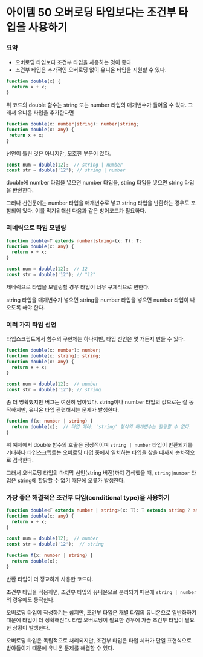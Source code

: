 # 아이템 50 오버로딩 타입보다는 조건부 타입을 사용하기

### 요약
- 오버로딩 타입보다 조건부 타입을 사용하는 것이 좋다.
- 조건부 타입은 추가적인 오버로딩 없이 유니온 타입을 지원할 수 있다.

```ts
function double(x) {  
  return x + x;  
}
```
위 코드의 double 함수는 string 또는 number 타입의 매개변수가 들어올 수 있다.
그래서 유니온 타입을 추가한다면
```ts
function double(x: number|string): number|string;
function double(x: any) {
 return x + x;
}
```
선언이 틀린 것은 아니지만, 모호한 부분이 있다.
```ts
const num = double(12);  // string | number
const str = double('12'); // string | number
```
double에 number 타입을 넣으면 number 타입을, string 타입을 넣으면 string 타입을 반환한다.

그러나 선언문에는 number 타입을 매개변수로 넣고 string 타입을 반환하는 경우도 포함되어 있다.
이를 막기위해선 다음과 같은 방어코드가 필요하다.

### 제네릭으로 타입 모델링
```ts
function double<T extends number|string>(x: T): T;  
function double(x: any) {  
  return x + x;  
}  
  
const num = double(12);  // 12
const str = double('12'); // "12"
```

제네릭으로 타입을 모델링할 경우 타입이 너무 구체적으로 변한다.

string 타입을 매개변수가 넣으면 string을 number 타입을 넣으면 number 타입이 나오도록 해야 한다.

### 여러 가지 타입 선언
타입스크립트에서 함수의 구현체는 하나지만, 타입 선언은 몇 개든지 만들 수 있다.
```ts
function double(x: number): number;  
function double(x: string): string;  
function double(x: any) {  
  return x + x;  
}  
  
const num = double(12);  // number
const str = double('12'); // string
```
좀 더 명확했지만 버그는 여전히 남아있다. string이나 number 타입의 값으로는 잘 동작하지만, 유니온 타입 관련해서는 문제가 발생한다.

```ts 
function f(x: number | string) {  
  return double(x);  // 타입 에러: 'string' 형식의 매개변수는 할당할 수 없다.
}
```
위 예제에서 double 함수의 호출은 정상적이며 `string | number` 타입이 반환되기를 기대하나 타입스크립트는 오버로딩 타입 중에서 일치하는 타입을 찾을 때까지 순차적으로 검색한다.

그래서 오버로딩 타입의 마지막 선언(string 버전)까지 검색했을 때, `string|number` 타입은 string에 할당할 수 없기 때문에 오류가 발생한다.

### 가장 좋은 해결책은 조건부 타입(conditional type)을 사용하기
```ts
function double<T extends number | string>(x: T): T extends string ? string : number;  
function double(x: any) {  
  return x + x;  
}  
  
const num = double(12);  // number
const str = double('12');  // string
  
function f(x: number | string) {  
  return double(x);  
}
```
반환 타입이 더 정교하게 사용한 코드다.

조건부 타입을 적용하면, 조건부 타입의 유니온으로 분리되기 때문에 `string | number`의 경우에도 동작한다.

오버로딩 타입이 작성하기는 쉽지만, 조건부 타입은 개별 타입의 유니온으로 일반화하기 때문에 타입이 더 정확해진다. 타입 오버로딩이 필요한 경우에 가끔 조건부 타입이 필요한 상황이 발생한다.

오버로딩 타입은 독립적으로 처리되지만,
조건부 타입은 타입 체커가 단일 표현식으로 받아들이기 때문에 유니온 문제를 해결할 수 있다.
